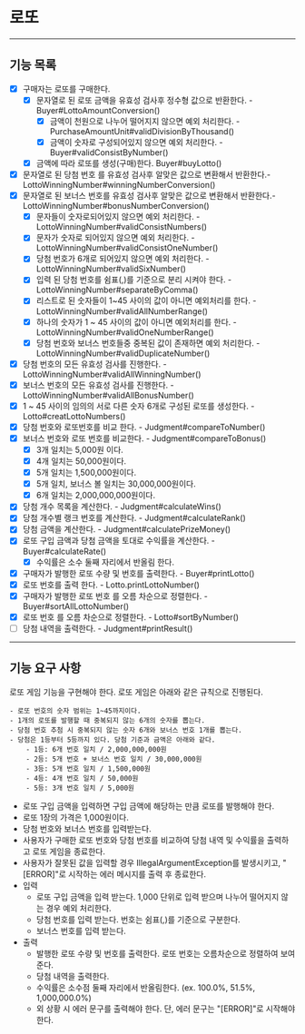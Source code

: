 # 로또
---
## 기능 목록 
- [x] 구매자는 로또를 구매한다.
    - [x] 문자열로 된 로또 금액을 유효성 검사후 정수형 값으로 반환한다. - Buyer#LottoAmountConversion()    
      - [x] 금액이 천원으로 나누어 떨어지지 않으면 예외 처리한다. - PurchaseAmountUnit#validDivisionByThousand()  
      - [x] 금액이 숫자로 구성되어있지 않으면 예외 처리한다. - Buyer#validConsistByNumber()  
    - [x] 금액에 따라 로또를 생성(구매)한다. Buyer#buyLotto()
- [x] 문자열로 된 당첨 번호 를 유효성 검사후 알맞은 값으로 변환해서 반환한다.- LottoWinningNumber#winningNumberConversion()  
- [x] 문자열로 된 보너스 번호를 유효성 검사후 알맞은 값으로 변환해서 반환한다.- LottoWinningNumber#bonusNumberConversion()  
    - [x] 문자들이 숫자로되어있지 않으면 예외 처리한다. - LottoWinningNumber#validConsistNumbers()    
    - [x] 문자가 숫자로 되어있지 않으면 예외 처리한다. - LottoWinningNumber#validConsistOneNumber()
    - [x] 당첨 번호가 6개로 되어있지 않으면 예외 처리한다. - LottoWinningNumber#validSixNumber()    
    - [x] 입력 된 당첨 번호를 쉼표(,)를 기준으로 분리 시켜야 한다. - LottoWinningNumber#separateByComma()    
    - [x] 리스트로 된 숫자들이 1~45 사이의 값이 아니면 예외처리를 한다. - LottoWinningNumber#validAllNumberRange()  
    - [x] 하나의 숫자가 1 ~ 45 사이의 값이 아니면 예외처리를 한다. - LottoWinningNumber#validOneNumberRange()
    - [x] 당첨 번호와 보너스 번호들중 중복된 값이 존재하면 예외 처리한다. - LottoWinningNumber#validDuplicateNumber()
- [x] 당첨 번호의 모든 유효성 검사를 진행한다. - LottoWinningNumber#validAllWinningNumber()
- [x] 보너스 번호의 모든 유효성 검사를 진행한다. - LottoWinningNumber#validAllBonusNumber()
- [x]  1 ~ 45 사이의 임의의 서로 다른 숫자 6개로 구성된 로또를 생성한다. - Lotto#creatLottoNumbers()  
- [x] 당첨 번호와 로또번호를 비교 한다. - Judgment#compareToNumber() 
- [x] 보너스 번호와 로또 번호를 비교한다. - Judgment#compareToBonus()
  - [x] 3개 일치는 5,000원 이다.  
  - [x] 4개 일치는 50,000원이다.  
  - [x] 5개 일치는 1,500,000원이다.  
  - [x] 5개 일치, 보너스 볼 일치는 30,000,000원이다.  
  - [x] 6개 일치는 2,000,000,000원이다.  
- [x] 당첨 개수 목록을 계산한다. - Judgment#calculateWins() 
- [x] 당첨 개수별 랭크 번호를 계산한다. - Judgment#calculateRank()
- [x] 당첨 금액을 계산한다. - Judgment#calculatePrizeMoney() 
- [x] 로또 구입 금액과 당첨 금액을 토대로 수익률을 계산한다. - Buyer#calculateRate()  
  - [x] 수익률은 소수 둘째 자리에서 반올림 한다. 
- [x] 구매자가 발행한 로또 수량 및 번호를 출력한다. - Buyer#printLotto()  
- [x] 로또 번호를 출력 한다. - Lotto.printLottoNumber()
- [x] 구매자가 발행한 로또 번호 를 오름 차순으로 정렬한다. - Buyer#sortAllLottoNumber()
- [x] 로또 번호 를 오름 차순으로 정렬한다. - Lotto#sortByNumber()
- [ ] 당첨 내역을 출력한다. - Judgment#printResult()
---
## 기능 요구 사항
로또 게임 기능을 구현해야 한다. 로또 게임은 아래와 같은 규칙으로 진행된다.
```
- 로또 번호의 숫자 범위는 1~45까지이다.
- 1개의 로또를 발행할 때 중복되지 않는 6개의 숫자를 뽑는다.
- 당첨 번호 추첨 시 중복되지 않는 숫자 6개와 보너스 번호 1개를 뽑는다.
- 당첨은 1등부터 5등까지 있다. 당첨 기준과 금액은 아래와 같다.
    - 1등: 6개 번호 일치 / 2,000,000,000원
    - 2등: 5개 번호 + 보너스 번호 일치 / 30,000,000원
    - 3등: 5개 번호 일치 / 1,500,000원
    - 4등: 4개 번호 일치 / 50,000원
    - 5등: 3개 번호 일치 / 5,000원
```
- 로또 구입 금액을 입력하면 구입 금액에 해당하는 만큼 로또를 발행해야 한다.  
- 로또 1장의 가격은 1,000원이다.  
- 당첨 번호와 보너스 번호를 입력받는다.   
- 사용자가 구매한 로또 번호와 당첨 번호를 비교하여 당첨 내역 및 수익률을 출력하고 로또 게임을 종료한다.  
- 사용자가 잘못된 값을 입력할 경우 IllegalArgumentException를 발생시키고, "[ERROR]"로 시작하는 에러 메시지를 출력 후 종료한다.  
- 입력
  - 로또 구입 금액을 입력 받는다. 1,000 단위로 입력 받으며 나누어 떨어지지 않는 경우 예외 처리한다.
  - 당첨 번호를 입력 받는다. 번호는 쉼표(,)를 기준으로 구분한다.  
  - 보너스 번호를 입력 받는다.  
- 출력
  - 발행한 로또 수량 및 번호를 출력한다. 로또 번호는 오름차순으로 정렬하여 보여준다.  
  - 당첨 내역을 출력한다.  
  - 수익률은 소수점 둘째 자리에서 반올림한다. (ex. 100.0%, 51.5%, 1,000,000.0%)  
  - 외 상황 시 에러 문구를 출력해야 한다. 단, 에러 문구는 "[ERROR]"로 시작해야 한다.  